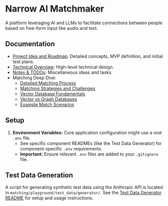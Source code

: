 # Narrow AI Matchmaker

A platform leveraging AI and LLMs to facilitate connections between people based on free-form input like audio and text.

## Documentation

*   [Project Idea and Roadmap](idea.md): Detailed concepts, MVP definition, and initial test plans.
*   [Technical Overview](technical_overview.md): High-level technical design.
*   [Notes & TODOs](NOTES.md): Miscellaneous ideas and tasks.
*   Matching Deep Dive:
    *   [Detailed Matching Process](matching/detailed_matching_process.md)
    *   [Matching Strategies and Challenges](matching/matching_strategies_and_challenges.md)
    *   [Vector Database Fundamentals](matching/vector_database_fundamentals.md)
    *   [Vector vs Graph Databases](matching/vector_vs_graph_databases.md)
    *   [Example Match Scenarios](matching/example_match_scenarios.md)

## Setup

1.  **Environment Variables:** Core application configuration might use a root `.env` file.
    *   See specific component READMEs (like the Test Data Generator) for component-specific `.env` requirements.
    *   **Important:** Ensure relevant `.env` files are added to your `.gitignore` file.

## Test Data Generation

A script for generating synthetic test data using the Anthropic API is located in `matching/playground/test_data/generator/`. See the [Test Data Generator README](matching/playground/test_data/generator/README.md) for setup and usage instructions.